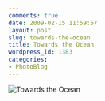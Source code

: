 ```yaml
---
comments: true
date: 2009-02-15 11:59:57
layout: post
slug: towards-the-ocean
title: Towards the Ocean
wordpress_id: 1383
categories:
- PhotoBlog
---
```


![Towards the Ocean](http://ryanfitzer.com/main/wp-content/uploads/2009/02/towards-the-ocean.jpg)
